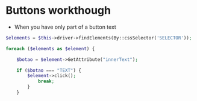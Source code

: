 # Buttons workthough

* When you have only part of a button text

```PHP
$elements = $this->driver->findElements(By::cssSelector('SELECTOR'));

foreach ($elements as $element) {

    $botao = $element->GetAttribute("innerText");

    if ($botao === "TEXT") {
        $element->click();
            break;
        }
    }
```
